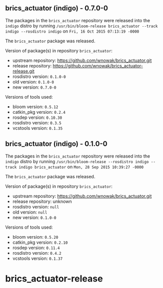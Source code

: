 ## brics_actuator (indigo) - 0.7.0-0

The packages in the `brics_actuator` repository were released into the `indigo` distro by running `/usr/bin/bloom-release brics_actuator --track indigo --rosdistro indigo` on `Fri, 16 Oct 2015 07:13:19 -0000`

The `brics_actuator` package was released.

Version of package(s) in repository `brics_actuator`:
- upstream repository: https://github.com/wnowak/brics_actuator.git
- release repository: https://github.com/wnowak/brics_actuator-release.git
- rosdistro version: `0.1.0-0`
- old version: `0.1.0-0`
- new version: `0.7.0-0`

Versions of tools used:
- bloom version: `0.5.12`
- catkin_pkg version: `0.2.4`
- rosdep version: `0.10.30`
- rosdistro version: `0.3.5`
- vcstools version: `0.1.35`


## brics_actuator (indigo) - 0.1.0-0

The packages in the `brics_actuator` repository were released into the `indigo` distro by running `/usr/bin/bloom-release --rosdistro indigo --track indigo brics_actuator` on `Mon, 28 Sep 2015 10:39:27 -0000`

The `brics_actuator` package was released.

Version of package(s) in repository `brics_actuator`:
- upstream repository: https://github.com/wnowak/brics_actuator.git
- release repository: unknown
- rosdistro version: `null`
- old version: `null`
- new version: `0.1.0-0`

Versions of tools used:
- bloom version: `0.5.20`
- catkin_pkg version: `0.2.10`
- rosdep version: `0.11.4`
- rosdistro version: `0.4.2`
- vcstools version: `0.1.37`


# brics_actuator-release
